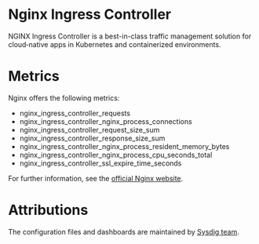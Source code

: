 # Nginx Ingress Controller
NGINX Ingress Controller is a best-in-class traffic management solution for cloud‑native apps in Kubernetes and containerized environments.

# Metrics
Nginx offers the following metrics:
- nginx_ingress_controller_requests
- nginx_ingress_controller_nginx_process_connections
- nginx_ingress_controller_request_size_sum
- nginx_ingress_controller_response_size_sum
- nginx_ingress_controller_nginx_process_resident_memory_bytes
- nginx_ingress_controller_nginx_process_cpu_seconds_total
- nginx_ingress_controller_ssl_expire_time_seconds

For further information, see the [official Nginx website](https://www.nginx.com/products/nginx-ingress-controller/).

# Attributions
The configuration files and dashboards are maintained by [Sysdig team](https://sysdig.com/).
